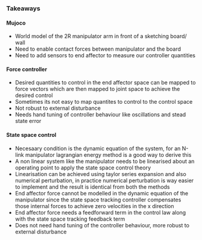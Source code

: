 ### Takeaways

#### Mujoco
* World model of the 2R manipulator arm in front of a sketching board/ wall
* Need to enable contact forces between manipulator and the board
* Need to add sensors to end affector to measure our controller quantities

#### Force controller
* Desired quantities to control in the end affector space can be mapped to force vectors which are then mapped to joint space to achieve the desired control
* Sometimes its not easy to map quantites to control to the control space
* Not robust to external disturbance
* Needs hand tuning of controller behaviour like oscillations and stead state error

#### State space control
* Necesaary condition is the dynamic equation of the system, for an N-link manipulator lagrangian energy method is a good way to derive this
* A non linear system like the manipulator needs to be linearised about an operating point to apply the state space control theory
* Linearisation can be achieved using taylor series expansion and also numerical perturbation, in practice numerical perturbation is way easier to implement and the result is identical from both the methods
* End affector force cannot be modelled in the dynamic equation of the manipulator since the state space tracking controller compensates those internal forces to achieve zero velocities in the x direction
* End affector force needs a feedforward term in the control law along with the state space tracking feedback term
* Does not need hand tuning of the controller behaviour, more robust to external disturbance
